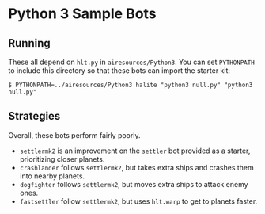 # Python 3 Sample Bots

## Running

These all depend on `hlt.py` in `airesources/Python3`. You can set 
`PYTHONPATH` to include this directory so that these bots can import the
starter kit:

    $ PYTHONPATH=../airesources/Python3 halite "python3 null.py" "python3 null.py"
    
## Strategies

Overall, these bots perform fairly poorly.

- `settlermk2` is an improvement on the `settler` bot provided as a
  starter, prioritizing closer planets.
- `crashlander` follows `settlermk2`, but takes extra ships and crashes them
  into nearby planets.
- `dogfighter` follows `settlermk2`, but moves extra ships to attack enemy
  ones.
- `fastsettler` follow `settlermk2`, but uses `hlt.warp` to get to planets
  faster.